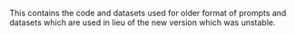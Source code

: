 This contains the code and datasets used for older format of prompts and datasets which are used in lieu of the new version which was unstable. 
